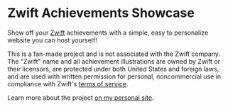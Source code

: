# Zwift Achievements Showcase

Show off your [Zwift](https://zwift.com/) achievements with a simple, easy to personalize website you can host yourself!

This is a fan-made project and is not associated with the Zwift company. The "Zwift" name and all achievement illustrations are owned by Zwift or their licensors, are protected under both United States and foreign laws, and are used with written permission for personal, noncommercial use in compliance with Zwift's [terms of service](https://support.zwift.com/en_us/terms-of-service-HJt7VBYyH).

Learn more about the project [on my personal site](https://stefanbohacek.com/project/zwift-achievements-showcase).
